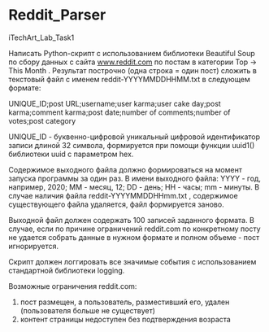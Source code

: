 # Reddit_Parser
iTechArt_Lab_Task1

Написать Python-скрипт с использованием библиотеки Beautiful Soup по сбору данных с сайта www.reddit.com по постам в категории Top -> This Month . Результат построчно (одна строка = один пост) сложить в текстовый файл с именем reddit-YYYYMMDDHHMM.txt в следующем формате:

UNIQUE_ID;post URL;username;user karma;user cake day;post karma;comment karma;post date;number of comments;number of votes;post category

UNIQUE_ID - буквенно-цифровой уникальный цифровой идентификатор записи длиной 32 символа, формируется при помощи функции uuid1() библиотеки uuid с параметром hex.

Содержимое выходного файла должно формироваться на момент запуска программы за один раз. В имени выходного файла: YYYY - год, например, 2020; MM - месяц, 12; DD - день; HH - часы; mm - минуты. В случае наличия файла reddit-YYYYMMDDHHmm.txt , содержимое существующего файла удаляется, файл формируется заново.

Выходной файл должен содержать 100 записей заданного формата. В случае, если по причине ограничений reddit.com по конкретному посту не удается собрать данные в нужном формате и полном объеме - пост игнорируется.

Скрипт должен логгировать все значимые события с использованием стандартной библиотеки logging.

Возможные ограничения reddit.com:

1) пост размещен, а пользователь, разместивший его, удален (пользователя больше не существует)
2) контент страницы недоступен без подтверждения возраста
